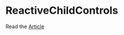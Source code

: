 # ReactiveChildControls

Read the [Article](https://nevzatopcu.medium.com/angular-child-components-with-reactive-forms-fbf4563b304c)

